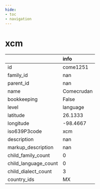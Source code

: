 ```yaml
---
hide:
- toc
- navigation
---
```

# xcm
|                      | info       |
|:---------------------|:-----------|
| id                   | come1251   |
| family_id            | nan        |
| parent_id            | nan        |
| name                 | Comecrudan |
| bookkeeping          | False      |
| level                | language   |
| latitude             | 26.1333    |
| longitude            | -98.4667   |
| iso639P3code         | xcm        |
| description          | nan        |
| markup_description   | nan        |
| child_family_count   | 0          |
| child_language_count | 0          |
| child_dialect_count  | 3          |
| country_ids          | MX         |